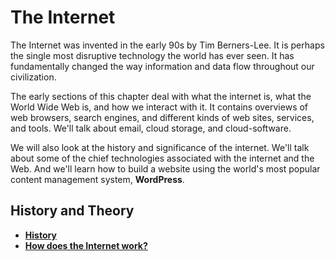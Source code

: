 # The Internet

The Internet was invented in the early 90s by Tim Berners-Lee. It is perhaps the single most disruptive technology the world has ever seen. It has fundamentally changed the way information and data flow throughout our civilization.

The early sections of this chapter deal with what the internet is, what the World Wide Web is, and how we interact with it. It contains overviews of web browsers, search engines, and different kinds of web sites, services, and tools. We'll talk about email, cloud storage, and cloud-software.

We will also look at the history and significance of the internet. We'll talk about some of the chief technologies associated with the internet and the Web. And we'll learn how to build a website using the world's most popular content management system, **WordPress**.

## History and Theory

* [**History**](history.md)
* [**How does the Internet work?**](what-is-internet.md)
